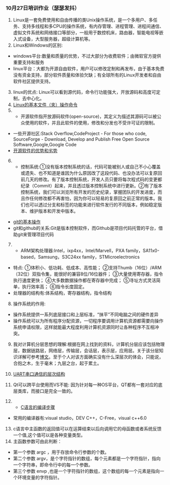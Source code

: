 ﻿### 10月27日培训作业（瑟瑟发抖）
1. Linux是一套免费使用和自由传播的类Unix操作系统，是一个多用户、多任务、支持多线程和多CPU的操作系统，有内存管理、进程管理、进程间通信、虚拟文件系统和网络接口等部分，一般用于数控机床，路由器，智能电视等嵌入式设备，大型服务器，超级计算机等。
2. Linux和Windows的区别: 
  * windows平台:数量和质量的优势，不过大部分为收费软件；由微软官方提供重要支持和服务 
  * linux平台：大都为开源自由软件，用户可以修改定制和再发布，由于基本免费没有资金支持，部分软件质量和体验欠缺；有全球所有的Linux开发者和自由软件社区提供支持。
3. linux的优点:
     Linux可以看到源代码，命令行功能强大，开放源码和高度可定制，去中心化。
4. [Linux的基本文件（夹）操作命令](https://jingyan.baidu.com/article/77b8dc7fea000e6174eab6da.html)
5. * 开源软件指开放源码软件(open-source)，其定义为描述其源码可以被公众使用的软件，并且此软件的使用，修改和分发也不受许可证的限制。
 * 一些开源社区:Stack Overflow,CodeProject - For those who code,
SourceForge - Download, Develop and Publish Free Open Source Software,Google,Google Code
* [开源软件的优势和劣势](https://blog.csdn.net/aofengdaxia/article/details/41979343)
6. * 控制系统:①没有版本控制系统的话，代码可能被别人或自己不小心覆盖或遗失、也不知道是谁因为什么原因改了这段代码、也没办法可以复原回前几天的修改。有了版本控制系统，开发人员只要将每次程式码的变更都纪录（Commit）起来，并且透过版本控制系统中进行更新。②有了版本控制系统，我们可以浏览所有开发的历史纪录，掌握团队的开发进度，而且作任何修改都不再害怕，因为你可以轻易的复原回之前正常的版本。我们也可以透过分支和标签的功能来进行软件发行的不同版本，例如稳定版本、维护版本和开发中版本。
 * [git的基本操作](http://www.runoob.com/git/git-basic-operations.html)
 * git和github的关系:Git是版本控制软件，而Github是项目代码托管的平台，借助git来管理项目代码
7. * ARM架构处理器:Intel，ixp4xx，Intel/Marvell，PXA family，SA11x0-based，Samsung，S3C24xx family，STMicroelectronics
 * 特点:
   ①体积小、低功耗、低成本、高性能；
   ②支持Thumb（16位）/ARM（32位）双指令集，能很好的兼容8位/16位器件；
   ③大量使用寄存器，指令执行速度更快；
   ④大多数数据操作都在寄存器中完成；
   ⑤寻址方式灵活简单，执行效率高；
   ⑥指令长度固定。
 * 处理器的结构有:体系结构，寄存器结构，指令结构
8. 操作系统的作用:
 * 操作系统提供一系列底层接口和上层标准，“抹平”不同电脑之间的硬件差异
 * 操作系统可以为所有程序分配资源，一切程序要调用计算机资源都需要向操作系统申请权限，这样就能最大程度利用计算机资源同时让各种程序不互相冲突。
9. 我对计算机分层思想的理解:根据在网上找到的资料，计算机分层应该包括物理层，数据链路层，网络层，传输层，会话层，表示层，应用层。关于该分层知识详解可参考[博文](https://blog.csdn.net/m0_37056211/article/details/72783223)。至于个人对该方面确实没有什么深层次的体会，只能说，合抱之木，生于毫末；九层之台，起于累土。

10. [UART串口通信的层次结构](https://gss3.bdstatic.com/7Po3dSag_xI4khGkpoWK1HF6hhy/baike/pic/item/30adcbef76094b368bbe6341a2cc7cd98d109d69.jpg)
11. Qt可以跨平台使用而VS不能: 因为针对每一种OS平台，QT都有一套对应的底层类库，而接口是完全一致的。
12. * [C语言的编译步骤](https://www.cnblogs.com/CarpenterLee/p/5994681.html)
 * 常用的编译器有:visual studio，DEV C++，C-Free，visual c++6.0 
13. c语言中主函数的返回值可以在运算结束以后向调用它的母函数或者系统反馈一个值,这个值可以是各种变量类型。
14. 主函数参数可由此判断：
 * 第一个参数  argc ，用于存放命令行参数的个数。
 * 第二个参数  argv，是个字符指针的数组，每个元素都是一个字符指针，指向一个字符串，即命令行中的每一个参数。
 * 第三个参数  envp ,也是一个字符指针的数组，这个数组的每一个元素是指向一个环境变量的字符指针。